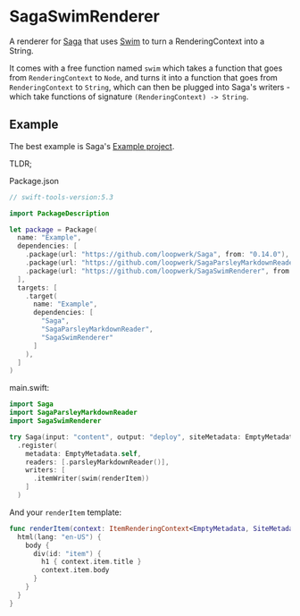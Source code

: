 # SagaSwimRenderer

A renderer for [Saga](https://github.com/loopwerk/Saga) that uses [Swim](https://github.com/robb/Swim) to turn a RenderingContext into a String.

It comes with a free function named `swim` which takes a function that goes from `RenderingContext` to `Node`, and turns it into a function that goes from `RenderingContext` to `String`, which can then be plugged into Saga's writers - which take functions of signature `(RenderingContext) -> String`.

## Example
The best example is Saga's [Example project](https://github.com/loopwerk/Saga/tree/main/Example/Sources/Example).

TLDR;

Package.json

``` swift
// swift-tools-version:5.3

import PackageDescription

let package = Package(
  name: "Example",
  dependencies: [
    .package(url: "https://github.com/loopwerk/Saga", from: "0.14.0"),
    .package(url: "https://github.com/loopwerk/SagaParsleyMarkdownReader", from: "0.2.0"),
    .package(url: "https://github.com/loopwerk/SagaSwimRenderer", from: "0.1.0")
  ],
  targets: [
    .target(
      name: "Example",
      dependencies: [
        "Saga",
        "SagaParsleyMarkdownReader",
        "SagaSwimRenderer"
      ]
    ),
  ]
)
```

main.swift:

``` swift
import Saga
import SagaParsleyMarkdownReader
import SagaSwimRenderer

try Saga(input: "content", output: "deploy", siteMetadata: EmptyMetadata())
  .register(
    metadata: EmptyMetadata.self,
    readers: [.parsleyMarkdownReader()],
    writers: [
      .itemWriter(swim(renderItem))
    ]
  )
```

And your `renderItem` template:

``` swift
func renderItem(context: ItemRenderingContext<EmptyMetadata, SiteMetadata>) -> Node {
  html(lang: "en-US") {
    body {
      div(id: "item") {
        h1 { context.item.title }
        context.item.body
      }
    }
  }
}
```
